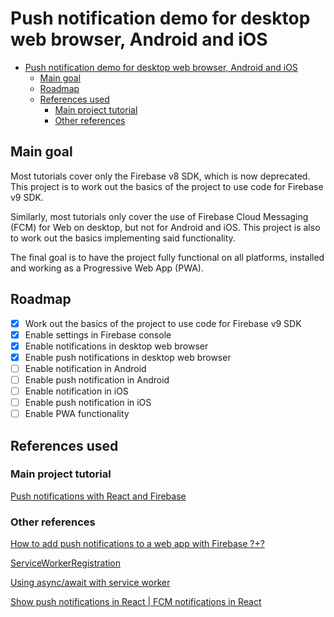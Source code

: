# Push notification demo for desktop web browser, Android and iOS

- [Push notification demo for desktop web browser, Android and iOS](#push-notification-demo-for-desktop-web-browser-android-and-ios)
  - [Main goal](#main-goal)
  - [Roadmap](#roadmap)
  - [References used](#references-used)
    - [Main project tutorial](#main-project-tutorial)
    - [Other references](#other-references)

## Main goal

Most tutorials cover only the Firebase v8 SDK, which is now deprecated. This project is to work out the basics of the project to use code for Firebase v9 SDK.

Similarly, most tutorials only cover the use of Firebase Cloud Messaging (FCM) for Web on desktop, but not for Android and iOS. This project is also to work out the basics implementing said functionality.

The final goal is to have the project fully functional on all platforms, installed and working as a Progressive Web App (PWA).

## Roadmap

- [x] Work out the basics of the project to use code for Firebase v9 SDK
- [X] Enable settings in Firebase console
- [X] Enable notifications in desktop web browser
- [X] Enable push notifications in desktop web browser
- [ ] Enable notification in Android
- [ ] Enable push notification in Android
- [ ] Enable notification in iOS
- [ ] Enable push notification in iOS
- [ ] Enable PWA functionality

## References used

### Main project tutorial

[Push notifications with React and Firebase
](https://blog.logrocket.com/push-notifications-react-firebase/)

### Other references

[How to add push notifications to a web app with Firebase ?+?
](https://www.freecodecamp.org/news/how-to-add-push-notifications-to-a-web-app-with-firebase-528a702e13e1/)

[ServiceWorkerRegistration](https://developer.mozilla.org/en-US/docs/Web/API/ServiceWorkerRegistration)

[Using async/await with service worker](https://stackoverflow.com/questions/59620213/using-async-await-with-service-worker)

[Show push notifications in React | FCM notifications in React](https://www.youtube.com/watch?v=rqBh4YP_CwM)
